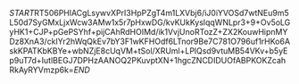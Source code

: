 $START$RT506PHlACgLsywvXPrI3HpPZgT4m1LXVbj6/iJ0iYVOSd7wtNEu9m5L50d7SyGMxLjxWcw3AMw1x5r7pHxwDG/kvKUkKyslqqWNLpr3+9+Ov5oLGyHK1+CJP+pGePSYhf+pijCAhRdHOIMd/ik1VvjUnoRTozZ+ZX2KouwHipnMYDz8XnA3/ckIYr2hWqQkEv7bY3F1wKFHOdf6LTnor9Be7C781O796uf1rHKo6AskKPATKbKBYe+wbNZjE8cUqVM+tSol/XRUml+LPlQsd9vtuMB54VKv+b5yEp9uT7d+IutlBEGJ7DPHzAANOQ2PKuvptXN+1hgcZNCDIDUOfABPKOKZcahRkAyRYVmzp6k=$END$
